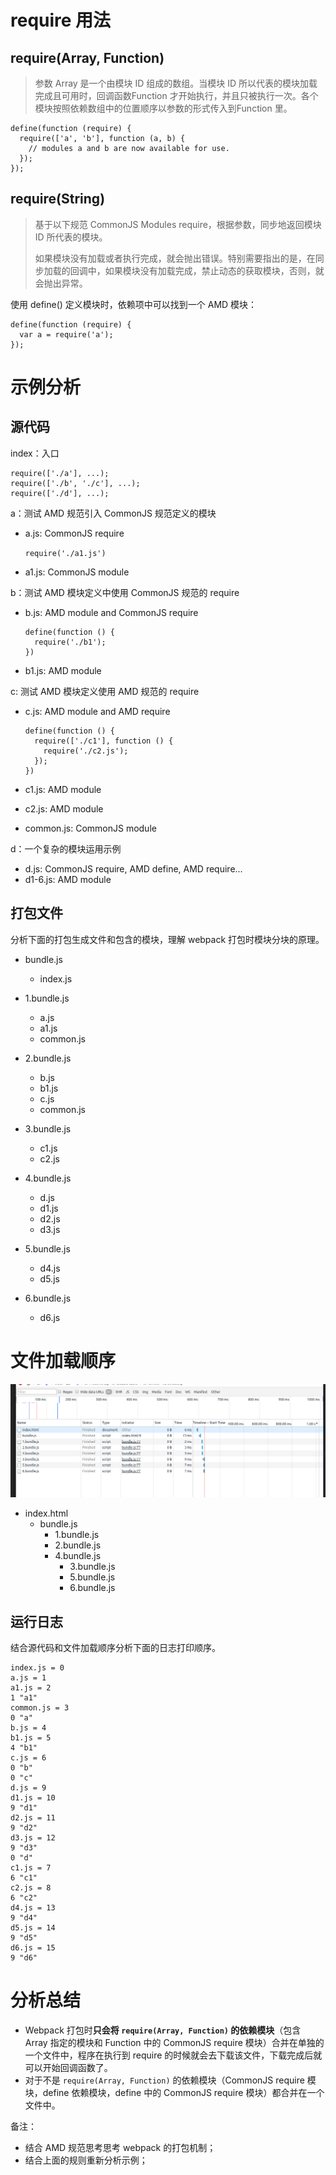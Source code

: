 # require 用法
## require(Array, Function)
> 参数 Array 是一个由模块 ID 组成的数组。当模块 ID 所以代表的模块加载完成且可用时，回调函数Function 才开始执行，并且只被执行一次。各个模块按照依赖数组中的位置顺序以参数的形式传入到Function 里。

```
define(function (require) {
  require(['a', 'b'], function (a, b) {
    // modules a and b are now available for use.
  });
});
```

## require(String)
> 基于以下规范 CommonJS Modules require，根据参数，同步地返回模块 ID 所代表的模块。
> 
> 如果模块没有加载或者执行完成，就会抛出错误。特别需要指出的是，在同步加载的回调中，如果模块没有加载完成，禁止动态的获取模块，否则，就会抛出异常。

使用 define() 定义模块时，依赖项中可以找到一个 AMD 模块：

```
define(function (require) {
  var a = require('a');
});
```

# 示例分析
## 源代码

index：入口

```
require(['./a'], ...);
require(['./b', './c'], ...);
require(['./d'], ...);
```

a：测试 AMD 规范引入 CommonJS 规范定义的模块 

- a.js: CommonJS require

  `require('./a1.js')`

- a1.js: CommonJS module

b：测试 AMD 模块定义中使用 CommonJS 规范的 require

- b.js: AMD module and CommonJS require

  ```
  define(function () {
    require('./b1');
  })
  ```

- b1.js: AMD module

c: 测试 AMD 模块定义使用 AMD 规范的 require

- c.js: AMD module and AMD require

  ```
  define(function () {
    require(['./c1'], function () {
      require('./c2.js');
    });
  })
  ```

- c1.js: AMD module
- c2.js: AMD module
- common.js: CommonJS module

d：一个复杂的模块运用示例

- d.js: CommonJS require, AMD define, AMD require...
- d1-6.js: AMD module

## 打包文件
分析下面的打包生成文件和包含的模块，理解 webpack 打包时模块分块的原理。

- bundle.js

  - index.js

- 1.bundle.js

  - a.js
  - a1.js
  - common.js

- 2.bundle.js

  - b.js
  - b1.js
  - c.js
  - common.js

- 3.bundle.js

  - c1.js
  - c2.js

- 4.bundle.js

  - d.js
  - d1.js
  - d2.js
  - d3.js

- 5.bundle.js

  - d4.js
  - d5.js

- 6.bundle.js

  - d6.js

# 文件加载顺序
![timeline](./timeline.png)


- index.html
  - bundle.js
    - 1.bundle.js
    - 2.bundle.js
    - 4.bundle.js
      - 3.bundle.js
      - 5.bundle.js
      - 6.bundle.js 

## 运行日志
结合源代码和文件加载顺序分析下面的日志打印顺序。

```
index.js = 0
a.js = 1
a1.js = 2
1 "a1"
common.js = 3
0 "a"
b.js = 4
b1.js = 5
4 "b1"
c.js = 6
0 "b"
0 "c"
d.js = 9
d1.js = 10
9 "d1"
d2.js = 11
9 "d2"
d3.js = 12
9 "d3"
0 "d"
c1.js = 7
6 "c1"
c2.js = 8
6 "c2"
d4.js = 13
9 "d4"
d5.js = 14
9 "d5"
d6.js = 15
9 "d6"
```

# 分析总结
- Webpack 打包时**只会将 `require(Array, Function)` 的依赖模块**（包含 Array 指定的模块和 Function 中的 CommonJS require 模块）合并在单独的一个文件中，程序在执行到 require 的时候就会去下载该文件，下载完成后就可以开始回调函数了。
- 对于不是 `require(Array, Function)` 的依赖模块（CommonJS require 模块，define 依赖模块，define 中的 CommonJS require 模块）都合并在一个文件中。

备注：

- 结合 AMD 规范思考思考 webpack 的打包机制；
- 结合上面的规则重新分析示例；
